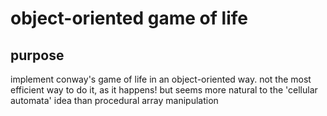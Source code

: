 # object-oriented game of life

## purpose

implement conway's game of life in an object-oriented way. not the most efficient way to do it, as it happens! but seems more natural to the 'cellular automata' idea than procedural array manipulation